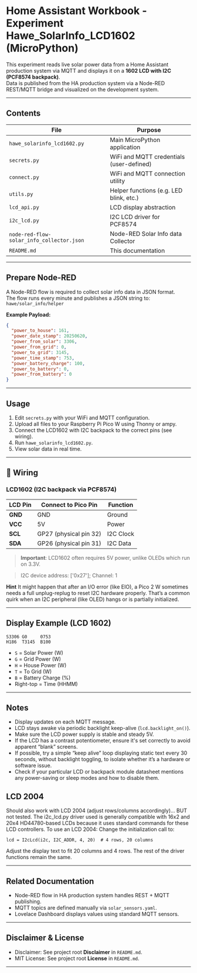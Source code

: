 # Home Assistant Workbook - Experiment Hawe_SolarInfo_LCD1602 (MicroPython)

This experiment reads live solar power data from a Home Assistant production system via MQTT and displays it on a **1602 LCD with I2C (PCF8574 backpack)**.  
Data is published from the HA production system via a Node-RED REST/MQTT bridge and visualized on the development system.

---

## Contents

| File                                      | Purpose                                         |
|-------------------------------------------|-------------------------------------------------|
| `hawe_solarinfo_lcd1602.py`               | Main MicroPython application                    |
| `secrets.py`                              | WiFi and MQTT credentials (user-defined)        |
| `connect.py`                              | WiFi and MQTT connection utility                |
| `utils.py`                                | Helper functions (e.g. LED blink, etc.)         |
| `lcd_api.py`                              | LCD display abstraction                         |
| `i2c_lcd.py`                              | I2C LCD driver for PCF8574                      |
| `node-red-flow-solar_info_collector.json` | Node-RED Solar Info data Collector              |
| `README.md`                               | This documentation                              |

---

## Prepare Node-RED

A Node-RED flow is required to collect solar info data in JSON format.  
The flow runs every minute and publishes a JSON string to:  
`hawe/solar_info/helper`

**Example Payload:**
```json
{
  "power_to_house": 161,
  "power_date_stamp": 20250620,
  "power_from_solar": 3306,
  "power_from_grid": 0,
  "power_to_grid": 3145,
  "power_time_stamp": 753,
  "power_battery_charge": 100,
  "power_to_battery": 0,
  "power_from_battery": 0
}
```

---

## Usage

1. Edit `secrets.py` with your WiFi and MQTT configuration.
2. Upload all files to your Raspberry Pi Pico W using Thonny or ampy.
3. Connect the LCD1602 with I2C backpack to the correct pins (see wiring).
4. Run `hawe_solarinfo_lcd1602.py`.
5. View solar data in real time.

---

## 🔌 Wiring

### LCD1602 (I2C backpack via PCF8574)

| LCD Pin | Connect to Pico Pin      | Function      |
|---------|---------------------------|---------------|
| **GND** | GND                       | Ground        |
| **VCC** | 5V                        | Power         |
| **SCL** | GP27 (physical pin 32)    | I2C Clock     |
| **SDA** | GP26 (physical pin 31)    | I2C Data      |

> **Important**: LCD1602 often requires 5V power, unlike OLEDs which run on 3.3V.

> I2C device address: ['0x27']; Channel: 1

 **Hint**
It might happen that after an I/O error (like EIO), a Pico 2 W sometimes needs a full unplug-replug to reset I2C hardware properly.
That’s a common quirk when an I2C peripheral (like OLED) hangs or is partially initialized.

---

## Display Example (LCD 1602)

```
S3306 G0     0753
H186  T3145  B100
```

- `S` = Solar Power (W)
- `G` = Grid Power (W)
- `H` = House Power (W)
- `T` = To Grid (W)
- `B` = Battery Charge (%)
- Right-top = Time (HHMM)

---

## Notes

- Display updates on each MQTT message.
- LCD stays awake via periodic backlight keep-alive (`lcd.backlight_on()`).
- Make sure the LCD power supply is stable and steady 5V.
- If the LCD has a contrast potentiometer, ensure it's set correctly to avoid apparent “blank” screens.
- If possible, try a simple “keep alive” loop displaying static text every 30 seconds, without backlight toggling, to isolate whether it’s a hardware or software issue.
- Check if your particular LCD or backpack module datasheet mentions any power-saving or sleep modes and how to disable them.

## LCD 2004
Should also work with LCD 2004 (adjust rows/columns accordingly)... BUT not tested.
The i2c_lcd.py driver used is generally compatible with 16x2 and 20x4 HD44780-based LCDs because it uses standard commands for these LCD controllers.
To use an LCD 2004:
Change the initialization call to:
```
lcd = I2cLcd(i2c, I2C_ADDR, 4, 20)  # 4 rows, 20 columns
```
Adjust the display text to fit 20 columns and 4 rows.
The rest of the driver functions remain the same.

---

## Related Documentation

- Node-RED flow in HA production system handles REST + MQTT publishing.
- MQTT topics are defined manually via `solar_sensors.yaml`.
- Lovelace Dashboard displays values using standard MQTT sensors.

---

## Disclaimer & License

- Disclaimer: See project root **Disclaimer** in `README.md`.
- MIT License: See project root **License** in `README.md`.

---
